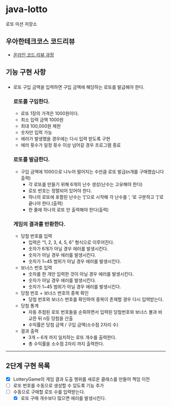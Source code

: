 # java-lotto

로또 미션 저장소

## 우아한테크코스 코드리뷰

- [온라인 코드 리뷰 과정](https://github.com/woowacourse/woowacourse-docs/blob/master/maincourse/README.md)

## 기능 구현 사항
### 

- 로또 구입 금액을 입력하면 구입 금액에 해당하는 로또를 발급해야 한다.

  ### 로또를 구입한다.
    - 로또 1장의 가격은 1000원이다.
    - 최소 입력 금액 1000원
    - 최대 100,000원 제한
    - 숫자만 입력 가능
    - 에러가 발생했을 경우에는 다시 입력 받도록 구현
    - 에러 횟수가 일정 횟수 이상 넘어갈 경우 프로그램 종료

  ### 로또를 발급한다.
    - 구입 금액에 1000으로 나누어 떨어지는 수만큼 로또 발급(n개를 구매했습니다 출력)
        - 각 로또를 만들기 위해 6개의 난수 생성(난수는 고유해야 한다)
        - 로또 번호는 정렬되어 있어야 한다.
        - 하나의 로또에 포함된 난수는 ‘[’으로 시작해 각 난수를 ‘, ‘로 구분하고 ‘]’로 끝나야 한다.(출력)
        - 한 줄에 하나의 로또 만 출력해야 한다(출력)
    
  ### 게임의 결과를 반환한다.
    - 당첨 번호를 입력
        - 입력은 “1, 2, 3, 4, 5, 6” 형식으로 이루어진다.
        - 숫자가 6개가 아닐 경우 에러를 발생시킨다.
        - 숫자가 아닐 경우 에러를 발생시킨다.
        - 숫자가 1~45 범위가 아닐 경우 에러를 발생시킨다.
    - 보너스 번호 입력
        - 숫자를 한 개만 입력한 것이 아닐 경우 에러를 발생시킨다.
        - 숫자가 아닐 경우 에러를 발생시킨다.
        - 숫자가 1~45 범위가 아닐 경우 에러를 발생시킨다.
    - 당첨 번호 + 보너스 번호의 중복 확인
        - 당첨 번호와 보너스 번호를 확인하여 중복이 존재할 경우 다시 입력받는다.
    - 당첨 통계
        - 자동 추첨된 로또 번호들을 순회하면서 입력된 당첨번호와 보너스 볼과 비교한 뒤 n등 당첨을 산출
        - 수익률은 당첨 금액 / 구입 금액(소수점 2자리 수)
    - 결과 출력
        - 3개 ~ 6개 까지 일치하는 로또 개수를 출력한다.
        - 총 수익률을 소수점 2자리 까지 출력한다.
    
---
## 2단계 구현 목록
- [x] LotteryGame의 게임 결과 도출 행위를 새로운 클래스를 만들어 책임 이전
- [ ] 로또 번호를 수동으로 생성할 수 있도록 기능 추가
- [ ] 수동으로 구매할 로또 수를 입력받는다.
    - [x] 로또 구매 개수보다 많으면 에러를 발생시킨다.